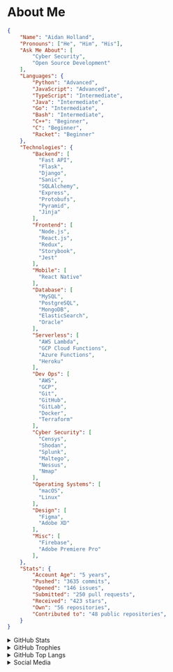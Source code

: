 # About Me

```json
{
    "Name": "Aidan Holland",
    "Pronouns": ["He", "Him", "His"],
    "Ask Me About": [
        "Cyber Security",
        "Open Source Development"
    ],
    "Languages": {
        "Python": "Advanced",
        "JavaScript": "Advanced",
        "TypeScript": "Intermediate",
        "Java": "Intermediate",
        "Go": "Intermediate",
        "Bash": "Intermediate",
        "C++": "Beginner",
        "C": "Beginner",
        "Racket": "Beginner"
    },
    "Technologies": {
        "Backend": [
          "Fast API",
          "Flask", 
          "Django",
          "Sanic",
          "SQLAlchemy",
          "Express",
          "Protobufs",
          "Pyramid",
          "Jinja"
        ],
        "Frontend": [
          "Node.js",
          "React.js",
          "Redux",
          "Storybook",
          "Jest"
        ],
        "Mobile": [
          "React Native"
        ],
        "Database": [
          "MySQL",
          "PostgreSQL",
          "MongoDB",
          "ElasticSearch",
          "Oracle"
        ],
        "Serverless": [
          "AWS Lambda",
          "GCP Cloud Functions",
          "Azure Functions",
          "Heroku"
        ],
        "Dev Ops": [
          "AWS",
          "GCP",
          "Git",
          "GitHub",
          "GitLab",
          "Docker",
          "Terraform"
        ],
        "Cyber Security": [
          "Censys",
          "Shodan",
          "Splunk",
          "Maltego",
          "Nessus",
          "Nmap"
        ],
        "Operating Systems": [
          "macOS",
          "Linux"
        ],
        "Design": [
          "Figma",
          "Adobe XD"
        ],
        "Misc": [
          "Firebase",
          "Adobe Premiere Pro"
        ],
    },
    "Stats": {
        "Account Age": "5 years",
        "Pushed": "3635 commits",
        "Opened": "146 issues",
        "Submitted": "250 pull requests",
        "Received": "423 stars",
        "Own": "56 repositories",
        "Contributed to": "48 public repositories",
    }
}

```

<details>
  <summary>GitHub Stats</summary>

[![GitHub stats card]](https://github.com/anuraghazra/github-readme-stats)

</details>

<details>
  <summary>GitHub Trophies</summary>

[![GitHub Trophies]](https://github.com/ryo-ma/github-profile-trophy)

</details>

<details>
  <summary>GitHub Top Langs</summary>

[![GitHub Top Langs]](https://github.com/anuraghazra/github-readme-stats)

</details>

<details>
  <summary>Social Media</summary>
 
<a rel=“me” href=“https://infosec.exchange/@thehappydinoa”>Mastodon</a>
</details>

<!-- Links -->

[github stats card]: https://github-readme-stats.vercel.app/api?username=thehappydinoa
[github trophies]: https://github-profile-trophy.vercel.app/?username=thehappydinoa&column=4&margin-w=18&margin-h=15
[github top langs]: https://github-readme-stats.vercel.app/api/top-langs/?username=thehappydinoa&layout=compact
